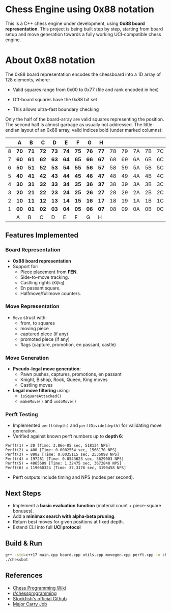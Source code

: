 # Chess Engine using 0x88 notation
This is a C++ chess engine under development, using **0x88 board representation**.
This project is being built step by step, starting from board setup and move generation towards a fully working UCI-compatible chess engine.

# About 0x88 notation
The 0x88 board representation encodes the chessboard into a 1D array of 128 elements, where:

- Valid squares range from 0x00 to 0x77 (file and rank encoded in hex)

- Off-board squares have the 0x88 bit set

- This allows ultra-fast boundary checking

 Only the half of the board-array are valid squares representing the position. The second half is almost garbage as usually not addressed. The little-endian layout of an 0x88 array, valid indices bold (under marked columns):

|   | A      | B      | C      | D      | E      | F      | G      | H      |    |    |    |    |    |    |    |    |
| - | ------ | ------ | ------ | ------ | ------ | ------ | ------ | ------ | -- | -- | -- | -- | -- | -- | -- | -- |
| 8 | **70** | **71** | **72** | **73** | **74** | **75** | **76** | **77** | 78 | 79 | 7A | 7B | 7C | 7D | 7E | 7F |
| 7 | **60** | **61** | **62** | **63** | **64** | **65** | **66** | **67** | 68 | 69 | 6A | 6B | 6C | 6D | 6E | 6F |
| 6 | **50** | **51** | **52** | **53** | **54** | **55** | **56** | **57** | 58 | 59 | 5A | 5B | 5C | 5D | 5E | 5F |
| 5 | **40** | **41** | **42** | **43** | **44** | **45** | **46** | **47** | 48 | 49 | 4A | 4B | 4C | 4D | 4E | 4F |
| 4 | **30** | **31** | **32** | **33** | **34** | **35** | **36** | **37** | 38 | 39 | 3A | 3B | 3C | 3D | 3E | 3F |
| 3 | **20** | **21** | **22** | **23** | **24** | **25** | **26** | **27** | 28 | 29 | 2A | 2B | 2C | 2D | 2E | 2F |
| 2 | **10** | **11** | **12** | **13** | **14** | **15** | **16** | **17** | 18 | 19 | 1A | 1B | 1C | 1D | 1E | 1F |
| 1 | **00** | **01** | **02** | **03** | **04** | **05** | **06** | **07** | 08 | 09 | 0A | 0B | 0C | 0D | 0E | 0F |
|   | A      | B      | C      | D      | E      | F      | G      | H      |    |    |    |    |    |    |    |    |
				
## Features Implemented
### Board Representation
- **0x88 board representation**
- Support for:
  - Piece placement from **FEN**.
  - Side-to-move tracking.
  - Castling rights (`KQkq`).
  - En passant square.
  - Halfmove/fullmove counters.

### Move Representation
- `Move` struct with:
  - from, to squares
  - moving piece
  - captured piece (if any)
  - promoted piece (if any)
  - flags (capture, promotion, en passant, castle)

### Move Generation
- **Pseudo-legal move generation**:
  - Pawn pushes, captures, promotions, en passant
  - Knight, Bishop, Rook, Queen, King moves
  - Castling moves
- **Legal move filtering** using:
  - `isSquareAttacked()`
  - `makeMove()` and `undoMove()`

### Perft Testing
- Implemented `perft(depth)` and `perftDivide(depth)` for validating move generation.
- Verified against known perft numbers up to **depth 6**:
```
Perft(1) = 20 [Time: 3.86e-05 sec, 518134 NPS] 
Perft(2) = 400 [Time: 0.0002554 sec, 1566170 NPS] 
Perft(3) = 8902 [Time: 0.0035115 sec, 2535098 NPS] 
Perft(4) = 197281 [Time: 0.0543623 sec, 3629003 NPS] 
Perft(5) = 4865609 [Time: 1.32475 sec, 3672840 NPS] 
Perft(6) = 119060324 [Time: 37.3176 sec, 3190458 NPS]
```
- Perft outputs include timing and NPS (nodes per second).

## Next Steps
- Implement a **basic evaluation function** (material count + piece-square bonuses).
- Add a **minimax search with alpha-beta pruning**.
- Return best moves for given positions at fixed depth.
- Extend CLI into full **UCI protocol**

## Build & Run

```bash
g++ -std=c++17 main.cpp board.cpp utils.cpp movegen.cpp perft.cpp -o chessbot
./chessbot
```

## References
- [Chess Programming Wiki](https://www.chessprogramming.org/Main_Page)
- [r/chessprogramming](https://www.reddit.com/r/chessprogramming)
- [Stockfish's official Github](https://github.com/official-stockfish/Stockfish)
- [Major Carry Job](https://chatgpt.com)